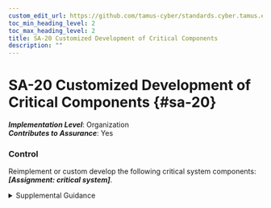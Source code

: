 ```yaml
---
custom_edit_url: https://github.com/tamus-cyber/standards.cyber.tamus.edu/tree/main/static/content/tamus.edu/TAMUS_profile.xml
toc_min_heading_level: 2
toc_max_heading_level: 2
title: SA-20 Customized Development of Critical Components
description: ""
---
```


# SA-20 Customized Development of Critical Components {#sa-20}

_**Implementation Level**_: Organization\
_**Contributes to Assurance**_: Yes

### Control

Reimplement or custom develop the following critical system components: _**[Assignment: critical system]**_.

<details>
  <summary>Supplemental Guidance</summary>

Reimplement or custom develop the following critical system components: _**[Assignment: critical system]**_.

</details>

